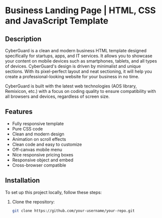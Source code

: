 # Business Landing Page | HTML, CSS and JavaScript Template

## Description
CyberGuard is a clean and modern business HTML template designed specifically for startups, apps, and IT services. It allows you to showcase your content on mobile devices such as smartphones, tablets, and all types of devices. CyberGuard's design is driven by minimalist and unique sections. With its pixel-perfect layout and neat sectioning, it will help you create a professional-looking website for your business in no time.

CyberGuard is built with the latest web technologies (AOS library, Remixicon, etc.) with a focus on coding quality to ensure compatibility with all browsers and devices, regardless of screen size.

## Features
- Fully responsive template
- Pure CSS code
- Clean and modern design
- Animation on scroll effects
- Clean code and easy to customize
- Off-canvas mobile menu
- Nice responsive pricing boxes
- Responsive object and embed
- Cross-browser compatible

## Installation
To set up this project locally, follow these steps:

1. Clone the repository:
   ```bash
   git clone https://github.com/your-username/your-repo.git

